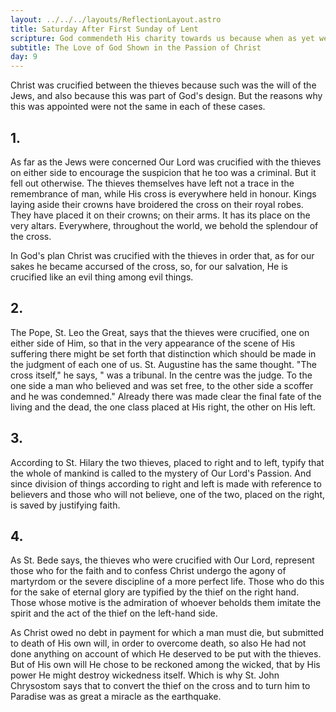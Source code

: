 ```yaml
---
layout: ../../../layouts/ReflectionLayout.astro
title: Saturday After First Sunday of Lent
scripture: God commendeth His charity towards us because when as yet we were sinners, according to the time, Christ died for us.--Rom. v. 8, 9
subtitle: The Love of God Shown in the Passion of Christ
day: 9
---
```


Christ was crucified between the thieves because such was the will of the Jews, and also because this was part of God's design. But the reasons why this was appointed were not the same in each of these cases.

## 1.

As far as the Jews were concerned Our Lord was crucified with the thieves on either side to encourage the suspicion that he too was a criminal. But it fell out otherwise. The thieves themselves have left not a trace in the remembrance of man, while His cross is everywhere held in honour. Kings laying aside their crowns have broidered the cross on their royal robes. They have placed it on their crowns; on their arms. It has its place on the very altars. Everywhere, throughout the world, we behold the splendour of the cross.

In God's plan Christ was crucified with the thieves in order that, as for our sakes he became accursed of the cross, so, for our salvation, He is crucified like an evil thing among evil things.

## 2.

The Pope, St. Leo the Great, says that the thieves were crucified, one on either side of Him, so that in the very appearance of the scene of His suffering there might be set forth that distinction which should be made in the judgment of each one of us. St. Augustine has the same thought. "The cross itself," he says, " was a tribunal. In the centre was the judge. To the one side a man who believed and was set free, to the other side a scoffer and he was condemned." Already there was made clear the final fate of the living and the dead, the one class placed at His right, the other on His left.

## 3.

According to St. Hilary the two thieves, placed to right and to left, typify that the whole of mankind is called to the mystery of Our Lord's Passion. And since division of things according to right and left is made with reference to believers and those who will not believe, one of the two, placed on the right, is saved by justifying faith.

## 4.

As St. Bede says, the thieves who were crucified with Our Lord, represent those who for the faith and to confess Christ undergo the agony of martyrdom or the severe discipline of a more perfect life. Those who do this for the sake of eternal glory are typified by the thief on the right hand. Those whose motive is the admiration of whoever beholds them imitate the spirit and the act of the thief on the left-hand side.

As Christ owed no debt in payment for which a man must die, but submitted to death of His own will, in order to overcome death, so also He had not done anything on account of which He deserved to be put with the thieves. But of His own will He chose to be reckoned among the wicked, that by His power He might destroy wickedness itself. Which is why St. John Chrysostom says that to convert the thief on the cross and to turn him to Paradise was as great a miracle as the earthquake.
